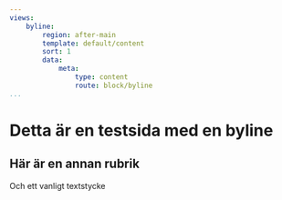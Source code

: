 ```yaml
---
views:
    byline:
        region: after-main
        template: default/content
        sort: 1
        data:
            meta:
                type: content
                route: block/byline
...
```


Detta är en testsida med en byline
==============================================

Här är en annan rubrik
----------------------

Och ett vanligt textstycke
